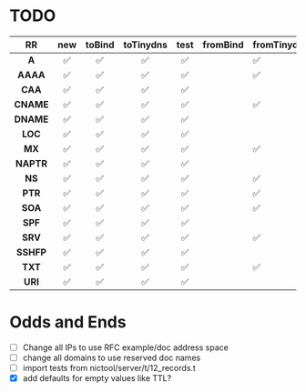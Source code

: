 # TODO

| **RR**    | **new**            | **toBind**         | **toTinydns**      | **test**           | **fromBind** | **fromTinydns** | getRFCs |
|:---------:| :----------------: | :----------------: | :----------------: | :----------------: | ------------ | --------------- | :-----: |
| **A**     | :white_check_mark: | :white_check_mark: | :white_check_mark: | :white_check_mark: |       | :white_check_mark: | :white_check_mark: |
| **AAAA**  | :white_check_mark: | :white_check_mark: | :white_check_mark: | :white_check_mark: |       | :white_check_mark: | :white_check_mark: |
| **CAA**   | :white_check_mark: | :white_check_mark: | :white_check_mark: | :white_check_mark: |       |      | :white_check_mark: |
| **CNAME** | :white_check_mark: | :white_check_mark: | :white_check_mark: | :white_check_mark: |       | :white_check_mark: | :white_check_mark: |
| **DNAME** | :white_check_mark: | :white_check_mark: | :white_check_mark: | :white_check_mark: |       |      | :white_check_mark: |
| **LOC**   | :white_check_mark: | :white_check_mark: | :white_check_mark: | :white_check_mark: |       |      | :white_check_mark: |
| **MX**    | :white_check_mark: | :white_check_mark: | :white_check_mark: | :white_check_mark: |       | :white_check_mark: | :white_check_mark: |
| **NAPTR** | :white_check_mark: | :white_check_mark: | :white_check_mark: | :white_check_mark: |       |      | :white_check_mark: |
| **NS**    | :white_check_mark: | :white_check_mark: | :white_check_mark: | :white_check_mark: |       | :white_check_mark: | :white_check_mark: |
| **PTR**   | :white_check_mark: | :white_check_mark: | :white_check_mark: | :white_check_mark: |       | :white_check_mark: | :white_check_mark: |
| **SOA**   | :white_check_mark: | :white_check_mark: | :white_check_mark: | :white_check_mark: |       | :white_check_mark: | :white_check_mark: |
| **SPF**   | :white_check_mark: | :white_check_mark: | :white_check_mark: | :white_check_mark: |       |      | :white_check_mark: |
| **SRV**   | :white_check_mark: | :white_check_mark: | :white_check_mark: | :white_check_mark: |       | :white_check_mark: | :white_check_mark: |
| **SSHFP** | :white_check_mark: | :white_check_mark: | :white_check_mark: | :white_check_mark: |       |      | :white_check_mark: |
| **TXT**   | :white_check_mark: | :white_check_mark: | :white_check_mark: | :white_check_mark: |       | :white_check_mark: | :white_check_mark: |
| **URI**   | :white_check_mark: | :white_check_mark: | :white_check_mark: | :white_check_mark: |       |      | :white_check_mark: |


# Odds and Ends

- [ ] Change all IPs to use RFC example/doc address space
- [ ] change all domains to use reserved doc names
- [ ] import tests from nictool/server/t/12_records.t
- [x] add defaults for empty values like TTL?
